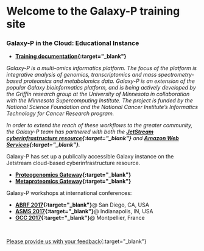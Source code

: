 

# Welcome to the Galaxy-P training site

### **Galaxy-P in the Cloud: Educational Instance**

- **[Training documentation](https://z.umn.edu/gptraining2017doc){:target="_blank"}**

_Galaxy-P is a multi-omics informatics platform. The focus of the platform is integrative analysis of genomics, transcriptomics and mass spectrometry-based proteomics and metabolomics data. Galaxy-P is an extension of the popular Galaxy bioinformatics platform, and is being actively developed by the Griffin research group at the University of Minnesota in collaboration with the Minnesota Supercomputing Institute.  The project is funded by the National Science Foundation and the National Cancer Institute’s Informatics Technology for Cancer Research program._

_In order to extend the reach of these workflows to the greater community, the Galaxy-P team has partnered with both the **[JetStream cyberinfrastructure resource](http://jetstream-cloud.org/){:target="_blank"}** and **[Amazon Web Services](https://aws.amazon.com){:target="_blank"}**._  

Galaxy-P has set up a publically accessible Galaxy instance on the Jetstream cloud-based cyberinfrastructure resource.
- **[Proteogenomics Gateway](z.umn.edu/proteogenomicsgateway){:target="_blank"}**
- **[Metaproteomics Gateway](z.umn.edu/metaproteomicsgateway){:target="_blank"}**


Galaxy-P workshops at international conferences:
- **[ABRF 2017](https://galaxyproteomics.github.io/abrf2017/){:target="_blank"}**@ San Diego, CA, USA 
- **[ASMS 2017](https://galaxyproteomics.github.io/asms2017/){:target="_blank"}**@ Indianapolis, IN, USA
- **[GCC 2017](https://galaxyproteomics.github.io/gcc2017/){:target="_blank"}**@ Montpellier, France

<br>

[Please provide us with your feedback](https://z.umn.edu/galaxypedufb){:target="_blank"}
